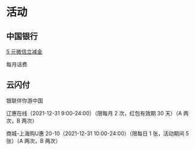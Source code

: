 # 活动

## 中国银行

[5 元微信立减金](https://static-wiki.inxiny.cn/%E7%94%9F%E6%B4%BB/%E6%B4%BB%E5%8A%A8/5yuan.png)

每月话费

## 云闪付

银联伴你游中国

辽惠在线（2021-12-31 9:00-24:00）（限每月 2 次，红包有效期 30 天）（A 两次，B 两次）

商城-上海购U惠 20-10（2021-12-31 10:00-24:00）（限每日 1 张，活动期间 5 张）（A 两次，B 两次）

